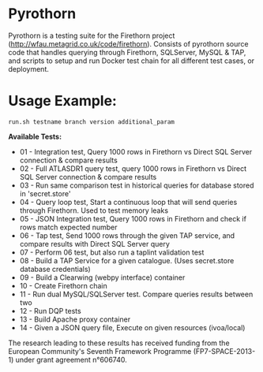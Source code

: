 # Pyrothorn
Pyrothorn is a testing suite for the Firethorn project (http://wfau.metagrid.co.uk/code/firethorn).
Consists of pyrothorn source code that handles querying through Firethorn, SQLServer, MySQL & TAP, and scripts to setup and run Docker test chain for all different test cases, or deployment.


# Usage Example:  

```
run.sh testname branch version additional_param
```


**Available Tests:**
 
* 01 - Integration test, Query 1000 rows in Firethorn vs Direct SQL Server connection & compare results
* 02 - Full ATLASDR1 query test, query 1000 rows in Firethorn vs Direct SQL Server connection & compare results
* 03 - Run same comparison test in historical queries for database stored in 'secret.store'
* 04 - Query loop test, Start a continuous loop that will send queries through Firethorn. Used to test memory leaks
* 05 - JSON Integration test, Query 1000 rows in Firethorn and check if rows match expected number
* 06 - Tap test, Send 1000 rows through the given TAP service, and compare results with Direct SQL Server query
* 07 - Perform 06 test, but also run a taplint validation test
* 08 - Build a TAP Service for a given catalogue. (Uses secret.store database credentials)
* 09 - Build a Clearwing (webpy interface) container
* 10 - Create Firethorn chain
* 11 - Run dual MySQL/SQLServer test. Compare queries results between two
* 12 - Run DQP tests
* 13 - Build Apache proxy container
* 14 - Given a JSON query file, Execute on given resources (ivoa/local)


The research leading to these results has received funding from the European Community's Seventh Framework Programme (FP7-SPACE-2013-1) under grant agreement n°606740.

